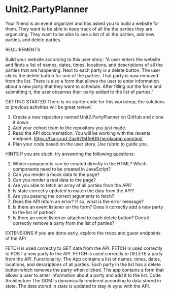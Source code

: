 # Unit2.PartyPlanner
Your friend is an event organizer and has asked you to build a website for them. They want to be able to keep track of all the the parties they are organizing. They want to be able to see a list of all the parties, add new parties, and delete parties.

REQUIREMENTS

Build your website according to this user story:
"A user enters the website and finds a list of names, dates, times, locations, and descriptions of all the parties that are happening.
Next to each party is a delete button. The user clicks the delete button for one of the parties.
That party is now removed from the list.
There is also a form that allows the user to enter information about a new party that they want to schedule.
After filling out the form and submitting it, the user observes their party added to the list of parties."

GETTING STARTED
There is no starter code for this workshop; the solutions to previous activities will be great review!
1. Create a new repository named Unit2.PartyPlanner on GitHub and clone it down.
2. Add your cohort team to the repository you just made.
3. Read the API documentation. You will be working with the /events endpoint. 
  https://fsa-crud-2aa9294fe819.herokuapp.com/api/
4. Plan your code based on the user story. Use rubric to guide you.

HINTS
If you are stuck, try answering the following questions:
1. Which components can be created directly in the HTML? Which components need to be created in JavaScript?
2. Can you render a mock data to the page?
3. Can you render a real data to the page?
4. Are you able to fetch an array of all parties from the API?
5. Is state correctly updated to match the data from the API?
6. Are you passing the correct arguments to fetch?
7. Does the API return an error? If  so, what is the error message?
8. Is there an event listener on the form? Does it correctly add a new party to the list of parties?
9. Is there an event listerner attached to each delete button? Does it correctly remove a party from the list of parties?

EXTENSIONS 
If you are done early, explore the rsvps and guest endpoints of the API

FETCH is used correctly to GET data from the API.
  FETCH is used correctly to POST a new party to the API.
  FETCH is used correctly to DELETE a party from the API.
Functionality: The App contains a list of names, times, dates, locations, and descriptions of all parties.
  Each party in the list has a delete button which removes the party when clicked.
  The app contains a form that allows a user to enter information about a party and add it to the list.
Code Architecture
  The DOM is dynamically rendered according to data stored in state.
  The data stored in state is updated to stay in sync with the API.